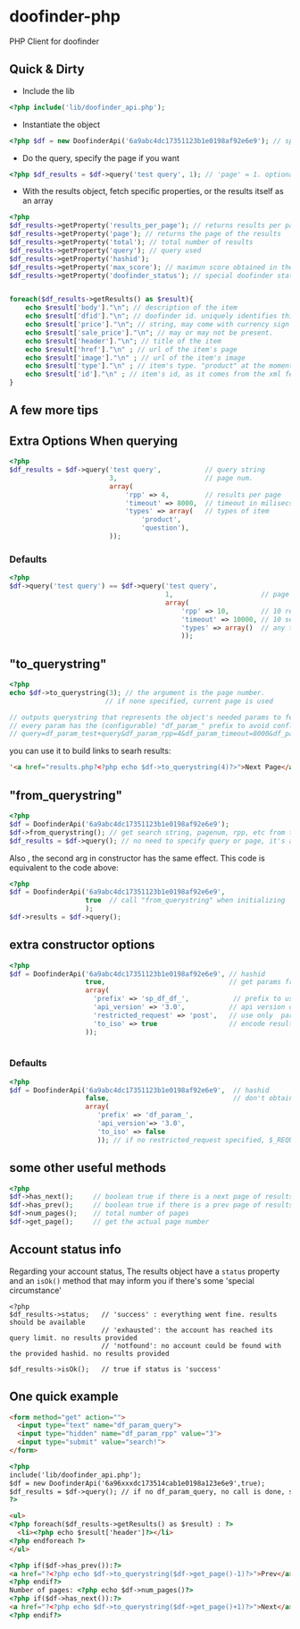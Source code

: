 doofinder-php
=============

PHP Client for doofinder

Quick & Dirty
-------------

* Include the lib

````php
<?php include('lib/doofinder_api.php');
````

* Instantiate the object

````php
<?php $df = new DoofinderApi('6a9abc4dc17351123b1e0198af92e6e9'); // specify hashid ?>
````

* Do the query, specify the page if you want

````php
<?php $df_results = $df->query('test query', 1); // 'page' = 1. optional ?>
````

* With the results object, fetch specific properties, or the results itself as an array

````php
<?php 
$df_results->getProperty('results_per_page'); // returns results per page.
$df_results->getProperty('page'); // returns the page of the results
$df_results->getProperty('total'); // total number of results
$df_results->getProperty('query'); // query used
$df_results->getProperty('hashid');
$df_results->getProperty('max_score'); // maximun score obtained in the search results
$df_results->getProperty('doofinder_status'); // special doofinder status. see below


foreach($df_results->getResults() as $result){
    echo $result['body']."\n"; // description of the item
    echo $result['dfid']."\n"; // doofinder id. uniquely identifies this item
    echo $result['price']."\n"; // string, may come with currency sign
    echo $result['sale_price']."\n"; // may or may not be present.
    echo $result['header']."\n"; // title of the item
    echo $result['href']."\n" ; // url of the item's page
    echo $result['image']."\n" ; // url of the item's image
    echo $result['type']."\n" ; // item's type. "product" at the moment 
    echo $result['id']."\n" ; // item's id, as it comes from the xml feed
}

````


                     
                      


A few more tips
---------------

## Extra Options When querying ##

````php
<?php
$df_results = $df->query('test query',           // query string
                         3,                      // page num. 
                         array(
                             'rpp' => 4,         // results per page
                             'timeout' => 8000,  // timeout in milisecs
                             'types' => array(   // types of item 
                                 'product', 
                                 'question'), 
                         ));
````

### Defaults ###
````php
<?php
$df->query('test query') == $df->query('test query',
                                       1,                      // page num
                                       array(
                                           'rpp' => 10,        // 10 results per page
                                           'timeout' => 10000, // 10 secs timeout
                                           'types' => array()  // any type
                                           ));
````

## "to_querystring" ##

````php
<?php
echo $df->to_querystring(3); // the argument is the page number. 
                        // if none specified, current page is used

// outputs querystring that represents the object's needed params to fetch results of page 3
// every param has the (configurable) "df_param_" prefix to avoid conflicts
// query=df_param_test+query&df_param_rpp=4&df_param_timeout=8000&df_param_page=3

````

you can use it to build links to searh results:

````html
'<a href="results.php?<?php echo $df->to_querystring(4)?>">Next Page</a>'

````

## "from_querystring" ##

````php
<?php
$df = DoofinderApi('6a9abc4dc17351123b1e0198af92e6e9');
$df->from_querystring(); // get search string, pagenum, rpp, etc from the request
$df_results = $df->query(); // no need to specify query or page, it's already set through the 'from_querystring' method
````

Also , the second arg in constructor has the same effect. This code is equivalent to the code above:
````php
<?php
$df = DoofinderApi('6a9abc4dc17351123b1e0198af92e6e9',
                   true  // call "from_querystring" when initializing
                   );
$df->results = $df->query();                  
````

## extra constructor options ##

````php
<?php
$df = DoofinderApi('6a9abc4dc17351123b1e0198af92e6e9', // hashid
                   true,                               // get params from request
                   array(
                     'prefix' => 'sp_df_df_',           // prefix to use with to_querystring
                     'api_version' => '3.0',           // api version of the search server
                     'restricted_request' => 'post',   // use only  params from 'post' or 'get' methods. 
                     'to_iso' => true                  // encode results in iso-8859-1 (default is utf8)
                   ));
                   
````

### Defaults ###
````php
<?php
$df = DoofinderApi('6a9abc4dc17351123b1e0198af92e6e9',  // hashid
                   false,                               // don't obtain status from request
                   array(
                      'prefix' => 'df_param_',
                      'api_version'=> '3.0',
                      'to_iso' => false
                      )); // if no restricted_request specified, $_REQUEST is used
````                      

## some other useful methods ##

````php
<?php
$df->has_next();     // boolean true if there is a next page of results
$df->has_prev();     // boolean true if there is a prev page of results
$df->num_pages();    // total number of pages
$df->get_page();     // get the actual page number
````

Account status info
-------------------

Regarding your account status, The results object have a ````status```` property and an ````isOk()```` method that may inform you if there's some 'special circumstance'

````
<?php
$df_results->status;   // 'success' : everything went fine. results should be available
                       // 'exhausted': the account has reached its query limit. no results provided
                       // 'notfound': no account could be found with the provided hashid. no results provided

$df_results->isOk();   // true if status is 'success'
````

One quick example
-----------------

````html
<form method="get" action="">
  <input type="text" name="df_param_query">
  <input type="hidden" name="df_param_rpp" value="3">
  <input type="submit" value="search!">
</form>

<?php
include('lib/doofinder_api.php');
$df = new DoofinderApi('6a96xxxdc173514cab1e0198a123e6e9',true);
$df_results = $df->query(); // if no df_param_query, no call is done, so no harm in this
?>

<ul>
<?php foreach($df_results->getResults() as $result) : ?>
  <li><?php echo $result['header']?></li>
<?php endforeach ?>
</ul>  

<?php if($df->has_prev()):?>
<a href="?<?php echo $df->to_querystring($df->get_page()-1)?>">Prev</a>
<?php endif?>
Number of pages: <?php echo $df->num_pages()?>
<?php if($df->has_next()):?>
<a href="?<?php echo $df->to_querystring($df->get_page()+1)?>">Next</a>
<?php endif?>

````
